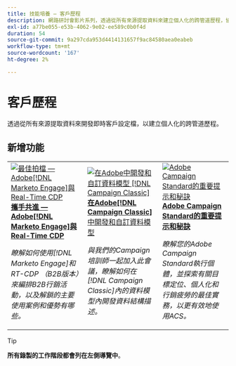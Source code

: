 ```yaml
---
title: 技能培養 — 客戶歷程
description: 網路研討會影片系列，透過從所有來源提取資料來建立個人化的跨管道歷程，協助您開發即時客戶設定檔。
exl-id: a77be055-e53b-4062-9e02-ee589c0b0f4d
duration: 54
source-git-commit: 9a297cda953d4414131657f9ac84580aea0eabeb
workflow-type: tm+mt
source-wordcount: '167'
ht-degree: 2%

---
```


# 客戶歷程

透過從所有來源提取資料來開發即時客戶設定檔，以建立個人化的跨管道歷程。

## 新增功能

<table>
<tr>
  <td>
    <a href="https://experienceleague.adobe.com/docs/skill-builder-events/skill-builder/customer-journeys/2022/b2b-campaigns.html?lang=zh-Hant">
      <img alt="最佳拍檔 — Adobe[!DNL Marketo Engage]與Real-Time CDP" src="assets/343824.jpeg" />
    </a>
     <div>
      <a href="https://experienceleague.adobe.com/docs/skill-builder-events/skill-builder/customer-journeys/2022/b2b-campaigns.html?lang=zh-Hant">
        <strong>攜手共進 — Adobe[!DNL Marketo Engage]與Real-Time CDP</strong>
      </a>
    </div>
    <p>
    <em>瞭解如何使用[!DNL Marketo Engage]和RT-CDP （B2B版本）來編排B2B行銷活動，以及解鎖的主要使用案例和優勢有哪些。</em>
    <p>
  </td>
  <td>
    <a href="https://experienceleague.adobe.com/docs/skill-builder-events/skill-builder/customer-journeys/2022/data-models.html?lang=zh-Hant">
      <img alt="在Adobe中開發和自訂資料模型 [!DNL Campaign Classic]" src="assets/343829.jpeg" />
    </a>
     <div>
      <a href="https://experienceleague.adobe.com/docs/skill-builder-events/skill-builder/customer-journeys/2022/data-models.html?lang=zh-Hant">
        <strong>在Adobe[!DNL Campaign Classic]</strong>中開發和自訂資料模型
      </a>
    </div>
    <p>
    <em>與我們的Campaign培訓師一起加入此會議，瞭解如何在[!DNL Campaign Classic]內的資料模型內開發資料結構描述。</em>
    <p>
  </td>  
  <td>
    <a href="https://experienceleague.adobe.com/docs/skill-builder-events/skill-builder/customer-journeys/2022/tips-and-tricks.html?lang=zh-Hant">
      <img alt="Adobe Campaign Standard的重要提示和秘訣" src="https://video.tv.adobe.com/v/343828?format=jpeg" />
    </a>
     <div>
      <a href="https://experienceleague.adobe.com/docs/skill-builder-events/skill-builder/customer-journeys/2022/tips-and-tricks.html?lang=zh-Hant">
        <strong>Adobe Campaign Standard的重要提示和秘訣</strong>
      </a>
    </div>
    <p>
    <em>瞭解您的Adobe Campaign Standard執行個體，並探索有關目標定位、個人化和行銷疲勞的最佳實務，以更有效地使用ACS。</em>
    <p>
  </td>
</tr>
</table>

>[!TIP]
>
>**所有錄製的工作階段都會列在左側導覽中**。
